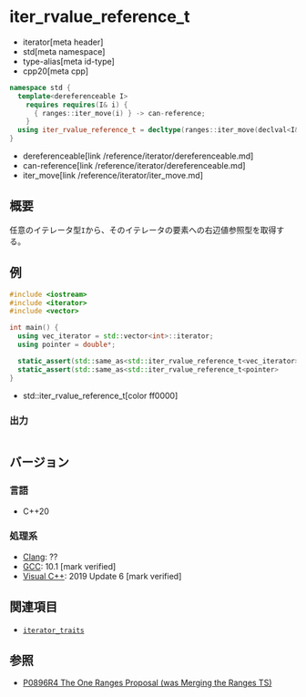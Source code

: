 # iter_rvalue_reference_t
* iterator[meta header]
* std[meta namespace]
* type-alias[meta id-type]
* cpp20[meta cpp]

```cpp
namespace std {
  template<dereferenceable I>
    requires requires(I& i) {
      { ranges::iter_move(i) } -> can-reference;
    }
  using iter_rvalue_reference_t = decltype(ranges::iter_move(declval<I&>()));
}
```
* dereferenceable[link /reference/iterator/dereferenceable.md]
* can-reference[link /reference/iterator/dereferenceable.md]
* iter_move[link /reference/iterator/iter_move.md]

## 概要

任意のイテレータ型`I`から、そのイテレータの要素への右辺値参照型を取得する。

## 例
```cpp example
#include <iostream>
#include <iterator>
#include <vector>

int main() {
  using vec_iterator = std::vector<int>::iterator;
  using pointer = double*;

  static_assert(std::same_as<std::iter_rvalue_reference_t<vec_iterator>, int&&>);
  static_assert(std::same_as<std::iter_rvalue_reference_t<pointer>     , double&&>);
}
```
* std::iter_rvalue_reference_t[color ff0000]

### 出力
```
```

## バージョン
### 言語
- C++20

### 処理系
- [Clang](/implementation.md#clang): ??
- [GCC](/implementation.md#gcc): 10.1 [mark verified]
- [Visual C++](/implementation.md#visual_cpp): 2019 Update 6 [mark verified]

## 関連項目

- [`iterator_traits`](iterator_traits.md)

## 参照

- [P0896R4 The One Ranges Proposal (was Merging the Ranges TS)](http://www.open-std.org/jtc1/sc22/wg21/docs/papers/2018/p0896r4.pdf)
